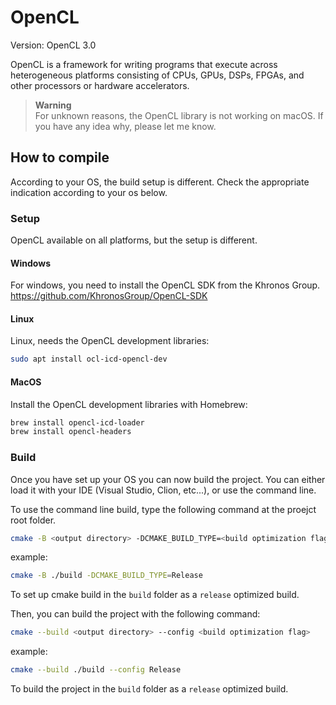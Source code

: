 # OpenCL

Version: OpenCL 3.0

OpenCL is a framework for writing programs that execute across heterogeneous platforms consisting of CPUs, GPUs, DSPs,
FPGAs, and other processors or hardware accelerators.

> **Warning**  
> For unknown reasons, the OpenCL library is not working on macOS.
> If you have any idea why, please let me know.

## How to compile

According to your OS, the build setup is different. Check the appropriate indication according to your os below.

### Setup

OpenCL available on all platforms, but the setup is different.

#### Windows

For windows, you need to install the OpenCL SDK from the Khronos Group.
<https://github.com/KhronosGroup/OpenCL-SDK>

#### Linux

Linux, needs the OpenCL development libraries:

```bash
sudo apt install ocl-icd-opencl-dev
```

#### MacOS

Install the OpenCL development libraries with Homebrew:

```bash
brew install opencl-icd-loader
brew install opencl-headers
```

### Build

Once you have set up your OS you can now build the project.
You can either load it with your IDE (Visual Studio, Clion, etc...), or use the command line.

To use the command line build, type the following command at the proejct root folder.

```bash
cmake -B <output directory> -DCMAKE_BUILD_TYPE=<build optimization flag>
```

example:

```bash
cmake -B ./build -DCMAKE_BUILD_TYPE=Release
```

To set up cmake build in the `build` folder as a `release` optimized build.

Then, you can build the project with the following command:

```bash
cmake --build <output directory> --config <build optimization flag>
```

example:

```bash
cmake --build ./build --config Release
```

To build the project in the `build` folder as a `release` optimized build.
